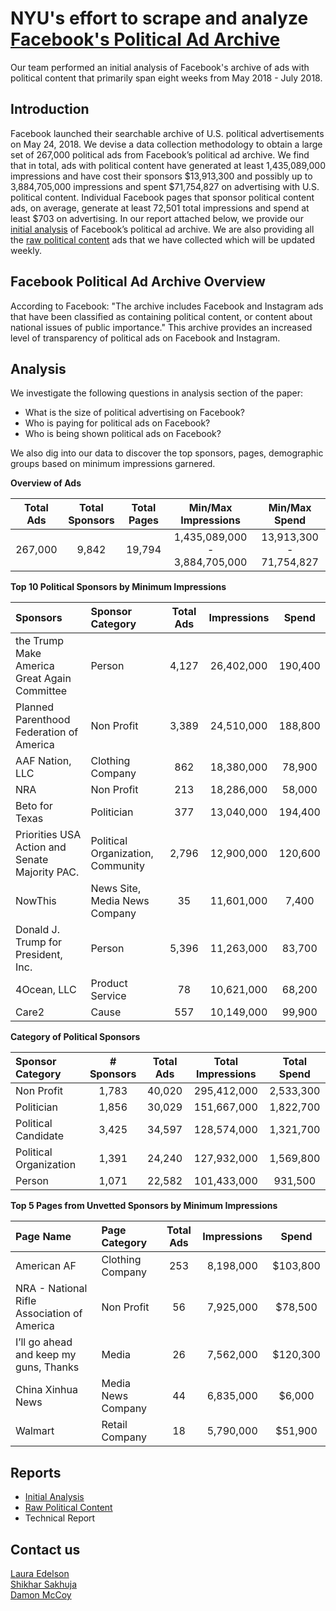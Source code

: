 # NYU's effort to scrape and analyze [Facebook's Political Ad Archive](https://www.facebook.com/politicalcontentads/)
Our team performed an initial analysis of Facebook's archive of ads with political content that primarily span eight weeks from May 2018 - July 2018. 


## Introduction
Facebook launched their searchable archive of U.S. political advertisements on May 24, 2018. We devise a data collection methodology to obtain a large set of 267,000 political ads from Facebook’s political ad archive. We find that in total, ads with political content have generated at least 1,435,089,000 impressions and have cost their sponsors $13,913,300 and possibly up to 3,884,705,000 impressions and spent $71,754,827 on advertising with U.S. political content. Individual Facebook pages that sponsor political content ads, on average, generate at least 72,501 total impressions and spend at least $703 on advertising. 
In our report attached below, we provide our [initial analysis](https://github.com/online-pol-ads/FBPoliticalAds/blob/master/docs/Facebooks-archive.pdf) of Facebook’s political ad archive. We are also providing all the [raw political content](https://github.com/online-pol-ads/FBPoliticalAds/tree/master/RawContentFiles) ads that we have collected which will be updated weekly.


## Facebook Political Ad Archive Overview
According to Facebook: "The archive includes Facebook and Instagram ads that have been classified as containing political content, or content about national issues of public importance." This archive provides an increased level of transparency of political ads on Facebook and Instagram. 


## Analysis
We investigate the following questions in analysis section of the paper:

- What is the size of political advertising on Facebook?
- Who is paying for political ads on Facebook?
- Who is being shown political ads on Facebook? 

We also dig into our data to discover the top sponsors, pages, demographic groups based on minimum impressions garnered. 


**Overview of Ads**

Total Ads  |  Total Sponsors  |  Total Pages  |         Min/Max Impressions       |        Min/Max Spend 
:---:      | :---:            | :---:         | :---:                             | :---:                
267,000   |       9,842      |     19,794    |   1,435,089,000 - 3,884,705,000   |   13,913,300 - 71,754,827

**Top 10 Political Sponsors by Minimum Impressions**

Sponsors                                     | Sponsor Category                  | Total Ads       | Impressions | Spend 
:---                                         |  :---                             | :---:           | :---:       | :---: 
the Trump Make America Great Again Committee | Person | 4,127 |  26,402,000 | 190,400 
Planned Parenthood Federation of America | Non Profit | 3,389 |  24,510,000 | 188,800
AAF Nation, LLC | Clothing Company | 862 |  18,380,000 |  78,900
NRA | Non Profit | 213 | 18,286,000 | 58,000
Beto for Texas | Politician | 377 | 13,040,000 | 194,400 
Priorities USA Action and Senate Majority PAC. | Political Organization, Community | 2,796 | 12,900,000 | 120,600 
NowThis | News Site, Media News Company | 35 | 11,601,000 | 7,400
Donald J. Trump for President, Inc. | Person | 5,396 | 11,263,000 | 83,700
4Ocean, LLC | Product Service | 78 | 10,621,000 | 68,200
Care2 | Cause | 557 | 10,149,000 | 99,900   

**Category of Political Sponsors**

Sponsor Category | # Sponsors | Total Ads | Total Impressions | Total Spend
:---             | :---:      | :---:     | :---:             | :---:
Non Profit | 1,783 | 40,020 | 295,412,000 | 2,533,300 
Politician | 1,856 | 30,029 | 151,667,000 | 1,822,700 
Political Candidate | 3,425 | 34,597 | 128,574,000 | 1,321,700 
Political Organization | 1,391 | 24,240 | 127,932,000 | 1,569,800 
Person | 1,071 | 22,582 | 101,433,000 | 931,500   

**Top 5 Pages from Unvetted Sponsors by Minimum Impressions**

Page Name | Page Category | Total Ads | Impressions | Spend
:--- | :---          | :---:     | :---:       | :---:
American AF | Clothing Company | 253 | 8,198,000 | $103,800 
NRA - National Rifle Association of America | Non Profit | 56 | 7,925,000 | $78,500 
I’ll go ahead and keep my guns, Thanks | Media | 26 | 7,562,000 | $120,300 
China Xinhua News | Media News Company | 44 | 6,835,000 | $6,000 
Walmart | Retail Company | 18 | 5,790,000 | $51,900   


## Reports
- [Initial Analysis](https://github.com/online-pol-ads/FBPoliticalAds/blob/master/docs/Facebooks-archive.pdf)
- [Raw Political Content](https://github.com/online-pol-ads/FBPoliticalAds/tree/master/RawContentFiles)
- Technical Report

## Contact us
[Laura Edelson](mailto:lj992@nyu.edu)  
[Shikhar Sakhuja](https://wp.nyu.edu/shikharsakhuja/)   
[Damon McCoy](http://damonmccoy.com)

